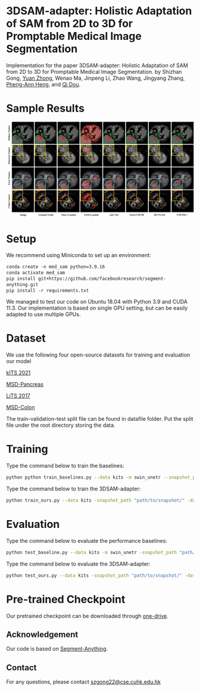 # 3DSAM-adapter: Holistic Adaptation of SAM from 2D to 3D for Promptable Medical Image Segmentation

Implementation for the paper 3DSAM-adapter: Holistic Adaptation of SAM from 2D to 3D for Promptable Medical Image Segmentation.
by Shizhan Gong, [Yuan Zhong](https://yzrealm.com/), Wenao Ma, Jinpeng Li, Zhao Wang, Jingyang Zhang, [Pheng-Ann Heng](https://www.cse.cuhk.edu.hk/~pheng/), and [Qi Dou](https://www.cse.cuhk.edu.hk/~qdou/index.html).

# Sample Results
![Alt text](asset/result.png?raw=true "Title")

# Setup
We recommend using Miniconda to set up an environment:
```
conda create -n med_sam python=3.9.16
conda activate med_sam
pip install git+https://github.com/facebookresearch/segment-anything.git
pip install -r requirements.txt
```
We managed to test our code on Ubuntu 18.04 with Python 3.9 and CUDA 11.3. Our implementation is based on single GPU setting, but can be easily adapted to use multiple GPUs.

# Dataset
We use the following four open-source datasets for training and evaluation our model

[kITS 2021](https://kits-challenge.org/kits21/)

[MSD-Pancreas](http://medicaldecathlon.com/)

[LiTS 2017](https://competitions.codalab.org/competitions/17094)

[MSD-Colon](http://medicaldecathlon.com/)

The train-validation-test split file can be found in datafile folder. Put the split file under the root directory storing the data.

# Training
Type the command below to train the baselines:
```sh
python python train_baselines.py --data kits -m swin_unetr --snapshot_path "path/to/snapshot/" --data_prefix "path/to/data folder/"  --rand_crop_size 128 
```

Type the command below to train the 3DSAM-adapter:
```sh
python train_ours.py --data kits -snapshot_path "path/to/snapshot/" -data_prefix "path/to/data folder/"  -rand_crop_size 256
```

# Evaluation
Type the command below to evaluate the performance baselines:
```sh
python test_baseline.py --data kits -m swin_unetr -snapshot_path "path/to/snapshot/" -data_prefix "path/to/data folder/"  -rand_crop_size 128 
```

Type the command below to evaluate the 3DSAM-adapter:
```sh
python test_ours.py --data kits -snapshot_path "path/to/snapshot/" -data_prefix "path/to/data folder/"  -rand_crop_size 256
```

# Pre-trained Checkpoint

Our pretrained checkpoint can be downloaded through [one-drive](placeholder).


## Acknowledgement
Our code is based on [Segment-Anything](https://github.com/facebookresearch/segment-anything).

## Contact
For any questions, please contact <a href="mailto:szgong22@cse.cuhk.edu.hk">szgong22@cse.cuhk.edu.hk</a>
